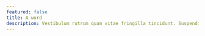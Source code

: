 ```yaml
---
featured: false
title: A word
description: Vestibulum rutrum quam vitae fringilla tincidunt. Suspendisse nec tortor urna. Ut laoreet sodales nisi, quis iaculis nulla iaculis vitae. Donec sagittis faucibus lacus eget blandit. Mauris vitae ultricies metus, at condimentum nulla. Donec quis ornare lacus. Etiam gravida mollis tortor quis porttitor.
---
```

